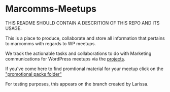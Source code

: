 # Marcomms-Meetups
THIS README SHOULD CONTAIN A DESCRITION OF THIS REPO AND ITS USAGE. 

This is a place to produce, collaborate and store all information that pertains to marcomms with regards to WP meetups. 

We track the actionable tasks and collaborations to do with Marketing communications for WordPress meetups via the [projects](https://github.com/wpmarketingteam/Marcomms-Meetups/projects).


If you've come here to find promtional material for your meetup click  on the ["promotional packs folder"](https://github.com/wpmarketingteam/Marcomms-Meetups/tree/main/promotional_packs)


For testing purposes, this appears on the branch created by Larissa.
